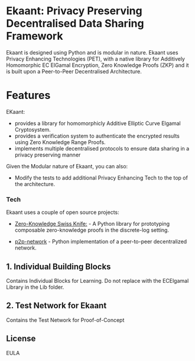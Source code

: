 # Ekaant: Privacy Preserving Decentralised Data Sharing Framework

Ekaant is designed using Python and is modular in nature. Ekaant uses Privacy Enhancing Technologies (PET), with a native library for Additively Homomorphic EC ElGamal Encryption, Zero Knowledge Proofs (ZKP) and it is built upon a Peer-to-Peer Decentralised Architecture.

# Features 
 EKaant:
 - provides a library for homomorphicly Additive Elliptic Curve Elgamal Cryptosystem.
 - provides a verification system to authenticate the encrypted results using Zero Knowledge Range Proofs.
 - implements multiple decentralised protocols to ensure data sharing in a privacy preserving manner

Given the Modular nature of Ekaant, you can also:
  - Modify the tests to add additional Privacy Enhancing Tech to the top of the architecture.
  


### Tech

Ekaant uses a couple of open source projects:


* [Zero-Knowledge Swiss Knife:](https://github.com/spring-epfl/zksk) - A Python library for prototyping composable zero-knowledge proofs in the discrete-log setting.

* [p2p-network](https://github.com/macsnoeren/python-p2p-network) - Python implementation of a peer-to-peer decentralized network.


## 1. Individual Building Blocks

Contains Individual Blocks for Learning. Do not replace with the ECElgamal Library in the Lib folder. 

## 2. Test Network for Ekaant

Contains the Test Network for Proof-of-Concept











License
----
EULA




  
